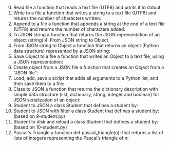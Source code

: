 0. Read file
	a function that reads a text file (UTF8) and prints it to stdout:
1. Write to a file
	a function that writes a string to a text file (UTF8) and returns the number of characters written:
2. Append to a file
	a function that appends a string at the end of a text file (UTF8) and returns the number of characters added:
3. To JSON string
	a function that returns the JSON representation of an object (string):4. From JSON string to Object
4. From JSON string to Object
	a function that returns an object (Python data structure) represented by a JSON string:
5. Save Object to a file
	a function that writes an Object to a text file, using a JSON representation:
6. Create object from a JSON file
	a function that creates an Object from a “JSON file”:
7. Load, add, save
	a script that adds all arguments to a Python list, and then save them to a file:
8. Class to JSON
	a function that returns the dictionary description with simple data structure (list, dictionary, string, integer and boolean) for JSON serialization of an object:
9. Student to JSON
	a class Student that defines a student by:
10. Student to JSON with filter
	a class Student that defines a student by: (based on 9-student.py)
11. Student to disk and reload
	a class Student that defines a student by: (based on 10-student.py)
12. Pascal's Triangle
	a function def pascal_triangle(n): that returns a list of lists of integers representing the Pascal’s triangle of n:

